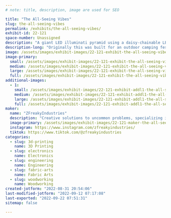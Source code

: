 ```yaml
---
# note: title, description, image are used for SEO

title: "The All-Seeing Vibes"
slug: the-all-seeing-vibes
permalink: /exhibits/the-all-seeing-vibes/
exhibit-id: 22-121
space-number: Unassigned
description: "A giant LED illuminati pyramid using a daisy-chainable LED control system."
description-long: "Originally this was built for an outdoor camping festival as an art piece. Here not only is there spectacle in how large the piece came out, but several, multi-discipline engineering challenges were overcome to accomplish this exhibit. Elements of wood-working, lots of 3D printing, electrical engineering, PCB design, fiber arts and more were all integrated together in only under as much careful watch as the pyramid itself symbolizes"
image: /assets/images/exhibit-images/22-121-exhibit-the-all-seeing-vibes-all-seeing-vibes-render-large.png
image-primary: 
  small: /assets/images/exhibit-images/22-121-exhibit-the-all-seeing-vibes-all-seeing-vibes-render-small.png
  medium: /assets/images/exhibit-images/22-121-exhibit-the-all-seeing-vibes-all-seeing-vibes-render-medium.png
  large: /assets/images/exhibit-images/22-121-exhibit-the-all-seeing-vibes-all-seeing-vibes-render-large.png
  full: /assets/images/exhibit-images/22-121-exhibit-the-all-seeing-vibes-all-seeing-vibes-render-full.png
additional-images: 
  - 1:
    small: /assets/images/exhibit-images/22-121-exhibit-addl1-the-all-seeing-vibes-all-seeing-vibes-progress-small.JPG
    medium: /assets/images/exhibit-images/22-121-exhibit-addl1-the-all-seeing-vibes-all-seeing-vibes-progress-medium.JPG
    large: /assets/images/exhibit-images/22-121-exhibit-addl1-the-all-seeing-vibes-all-seeing-vibes-progress-large.JPG
    full: /assets/images/exhibit-images/22-121-exhibit-addl1-the-all-seeing-vibes-all-seeing-vibes-progress-full.JPG
maker: 
  name: "ZFreakyIndustries"
  description: "Creative solutions to uncommon problems, specializing in embedded electronics, Arduino, and LED lighting arrays. Also involved in pushing the limits of 3D printing applications."
  image-primary: /assets/images/exhibit-images/22-121-maker-the-all-seeing-vibes-z-freaky-industries-retrov-11-medium.jpg
  instagram: https://www.instagram.com/zfreakyindustries/
  tiktok: https://www.tiktok.com/@zfreakyindustries
categories: 
  - slug: 3d-printing
    name: 3D Printing
  - slug: electronics
    name: Electronics
  - slug: engineering
    name: Engineering
  - slug: fabric-arts
    name: Fabric Arts
  - slug: woodworking
    name: Woodworking
created-jotform: "2022-08-31 20:54:06"
last-modified-jotform: "2022-09-12 07:17:08"
last-exported: "2022-09-22 07:51:31"
sitemap: false

---
```

